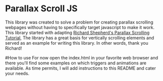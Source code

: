 # Parallax Scroll JS
This library was created to solve a problem for creating parallax scrolling webpages without 
having to specifically target javascript to make it work. This library started with adapting 
[Richard Shepherd's Parallax Scrolling Tutorial](http://www.google.com/), The library has a 
great basis for vertically scrolling elements and served as an example for writing this library. 
In other words, thank you Richard!

#How to use
For now open the index.html in your favorite web browser and there you'll find some examples 
on which triggers and animations are available. As time permits, I will add instructions to 
this README and cater your needs.